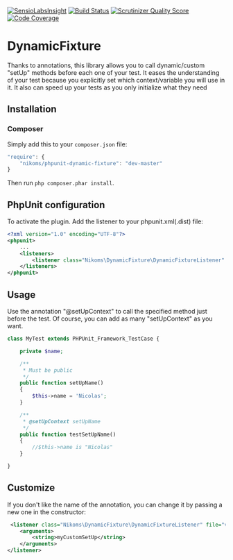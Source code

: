 [![SensioLabsInsight](https://insight.sensiolabs.com/projects/b3876f8b-864e-4bdc-8de6-0902fe5be1b4/mini.png)](https://insight.sensiolabs.com/projects/b3876f8b-864e-4bdc-8de6-0902fe5be1b4)
[![Build Status](https://api.travis-ci.org/Nikoms/phpunit-dynamic-fixture.png)](https://api.travis-ci.org/Nikoms/phpunit-dynamic-fixture)
[![Scrutinizer Quality Score](https://scrutinizer-ci.com/g/Nikoms/phpunit-dynamic-fixture/badges/quality-score.png)](https://scrutinizer-ci.com/g/Nikoms/phpunit-dynamic-fixture/)
[![Code Coverage](https://scrutinizer-ci.com/g/Nikoms/phpunit-dynamic-fixture/badges/coverage.png)](https://scrutinizer-ci.com/g/Nikoms/phpunit-dynamic-fixture/)


DynamicFixture
==============

Thanks to annotations, this library allows you to call dynamic/custom "setUp" methods before each one of your test.
It eases the understanding of your test because you explicitly set which context/variable you will use in it.
It also can speed up your tests as you only initialize what they need

Installation
--------------

### Composer ###
Simply add this to your `composer.json` file:
```js
"require": {
    "nikoms/phpunit-dynamic-fixture": "dev-master"
}
```

Then run `php composer.phar install`.

PhpUnit configuration
---------------------
To activate the plugin. Add the listener to your phpunit.xml(.dist) file:

```xml
<?xml version="1.0" encoding="UTF-8"?>
<phpunit>
    ...
    <listeners>
        <listener class="Nikoms\DynamicFixture\DynamicFixtureListener" file="vendor/nikoms/phpunit-dynamic-fixture/src/DynamicFixtureListener.php" />
    </listeners>
</phpunit>
```

Usage
-----

Use the annotation "@setUpContext" to call the specified method just before the test. Of course, you can add as many "setUpContext" as you want.

```php
class MyTest extends PHPUnit_Framework_TestCase {

    private $name;

    /**
     * Must be public
     */
    public function setUpName()
    {
        $this->name = 'Nicolas';
    }

    /**
     * @setUpContext setUpName
     */
    public function testSetUpName()
    {
        //$this->name is "Nicolas"
    }

}
```

Customize
---------

If you don't like the name of the annotation, you can change it by passing a new one in the constructor:

```xml
 <listener class="Nikoms\DynamicFixture\DynamicFixtureListener" file="vendor/nikoms/phpunit-dynamic-fixture/src/DynamicFixtureListener.php">
    <arguments>
        <string>myCustomSetUp</string>
    </arguments>
</listener>
```